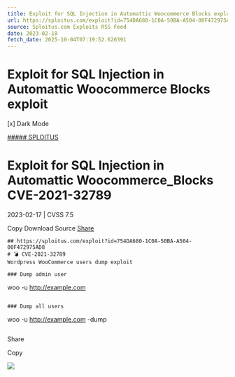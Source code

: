 ```yaml
---
title: Exploit for SQL Injection in Automattic Woocommerce Blocks exploit
url: https://sploitus.com/exploit?id=754DA680-1C0A-50BA-A504-00F472975AD8&utm_source=rss&utm_medium=rss
source: Sploitus.com Exploits RSS Feed
date: 2023-02-18
fetch_date: 2025-10-04T07:19:52.626391
---
```


# Exploit for SQL Injection in Automattic Woocommerce Blocks exploit

[x]
Dark Mode

[##### SPLOITUS](/)

# Exploit for SQL Injection in Automattic Woocommerce\_Blocks CVE-2021-32789

2023-02-17 | CVSS 7.5

Copy
Download
Source
[Share](#share-url)

```
## https://sploitus.com/exploit?id=754DA680-1C0A-50BA-A504-00F472975AD8
# 💣 CVE-2021-32789
Wordpress WooCommerce users dump exploit

### Dump admin user
```
woo -u http://example.com
```

### Dump all users
```
woo -u http://example.com -dump
```
```

Share

Copy

![](https://mc.yandex.ru/watch/54912310)